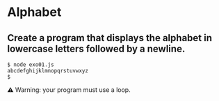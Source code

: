 # Alphabet

## Create a program that displays the alphabet in lowercase letters followed by a newline.

```
$ node exo01.js
abcdefghijklmnopqrstuvwxyz
$
```

⚠️ Warning: your program must use a loop.
